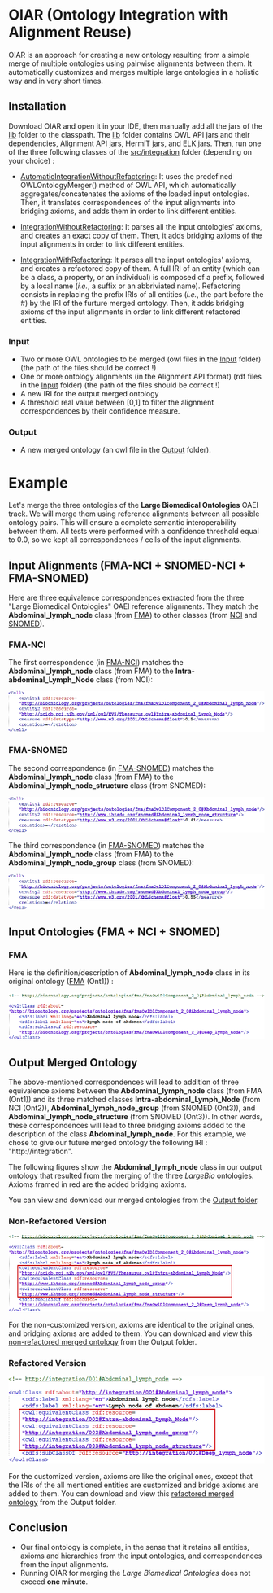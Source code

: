# **OIAR** (**O**ntology **I**ntegration with **A**lignment **R**euse)
OIAR is an approach for creating a new ontology resulting from a simple merge of multiple ontologies using pairwise alignments between them. It automatically customizes and merges multiple large ontologies in a holistic way and in very short times.


## Installation

Download OIAR and open it in your IDE, then manually add all the jars of the [lib](https://github.com/inesosman/OIAR/tree/master/lib) folder to the classpath. The [lib](https://github.com/inesosman/OIAR/tree/master/lib) folder contains OWL API jars and their dependencies, Alignment API jars, HermiT jars, and ELK jars. Then, run one of the three following classes of the [src/integration](https://github.com/inesosman/OIAR/tree/master/src/integration) folder (depending on your choice) :

* [AutomaticIntegrationWithoutRefactoring](https://github.com/inesosman/OIAR/blob/master/src/integration/AutomaticIntegrationWithoutRefactoring.java): It uses the predefined OWLOntologyMerger() method of OWL API, which automatically aggregates/concatenates the axioms of the loaded input ontologies. Then, it translates correspondences of the input alignments into bridging axioms, and adds them in order to link different entities.

* [IntegrationWithoutRefactoring](https://github.com/inesosman/OIAR/blob/master/src/integration/IntegrationWithoutRefactoring.java): It parses all the input ontologies' axioms, and creates an exact copy of them. Then, it adds bridging axioms of the input alignments in order to link different entities.

* [IntegrationWithRefactoring](https://github.com/inesosman/OIAR/blob/master/src/integration/IntegrationWithRefactoring.java): It parses all the input ontologies' axioms, and creates a refactored copy of them. A full IRI of an entity (which can be a class, a property, or an individual) is composed of a prefix, followed by a local name (*i.e.*, a suffix or an abbriviated name). Refactoring consists in replacing the prefix IRIs of all entities (*i.e.*, the part before the #) by the IRI of the furture merged ontology. Then, it adds bridging axioms of the input alignments in order to link different refactored entities.

### Input

* Two or more OWL ontologies to be merged (owl files in the [Input](https://github.com/inesosman/OIAR/tree/master/Input) folder) (the path of the files should be correct !)
* One or more ontology alignments (in the Alignment API format) (rdf files in the [Input](https://github.com/inesosman/OIAR/tree/master/Input) folder) (the path of the files should be correct !)
* A new IRI for the output merged ontology
* A threshold real value between [0,1] to filter the alignment correspondences by their confidence measure.

### Output

* A new merged ontology (an owl file in the [Output](https://github.com/inesosman/OIAR/tree/master/Output) folder).


# Example

Let's merge the three ontologies of the **Large Biomedical Ontologies** OAEI track. We will merge them using reference alignments between all possible ontology pairs. This will ensure a complete semantic interoperability between them. All tests were performed with a confidence threshold equal to 0.0, so we kept all correspondences / cells of the input alignments.


## Input Alignments (FMA-NCI + SNOMED-NCI + FMA-SNOMED)

Here are three equivalence correspondences extracted from the three "Large Biomedical Ontologies" OAEI reference alignments. They match the __Abdominal_lymph_node__ class (from [FMA](https://github.com/inesosman/OIAR/blob/master/Input/FMA2.owl)) to other classes (from [NCI](https://github.com/inesosman/OIAR/blob/master/Input/NCI2.owl) and [SNOMED](https://github.com/inesosman/OIAR/blob/master/Input/SNOMED1.owl)).

### FMA-NCI

The first correspondence (in [FMA-NCI](https://github.com/inesosman/OIAR/blob/master/Input/FMA2NCI.rdf)) matches the __Abdominal_lymph_node__ class (from FMA) to the __Intra-abdominal_Lymph_Node__ class (from NCI):

![FMA-NCI alignment](https://github.com/inesosman/OIAR/blob/master/Figures/cell111.png)

### FMA-SNOMED

The second correspondence (in [FMA-SNOMED](https://github.com/inesosman/OIAR/blob/master/Input/FMA2SNOMED.rdf)) matches the __Abdominal_lymph_node__ class (from FMA) to the __Abdominal_lymph_node_structure__ class (from SNOMED):

![FMA-SNOMED alignment](https://github.com/inesosman/OIAR/blob/master/Figures/cell222.png)

The third correspondence (in [FMA-SNOMED](https://github.com/inesosman/OIAR/blob/master/Input/FMA2SNOMED.rdf)) matches the __Abdominal_lymph_node__ class (from FMA) to the __Abdominal_lymph_node_group__ class (from SNOMED):

![FMA-SNOMED alignment](https://github.com/inesosman/OIAR/blob/master/Figures/cell333.png)



## Input Ontologies (FMA + NCI + SNOMED)

### FMA

Here is the definition/description of __Abdominal_lymph_node__ class in its original ontology ([FMA](https://github.com/inesosman/OIAR/blob/master/Input/FMA2.owl) (Ont1)) :

![Abdominal_lymph_node](https://github.com/inesosman/OIAR/blob/master/Figures/22.png)


## Output Merged Ontology

The above-mentioned correspondences will lead to addition of three equivalence axioms between the __Abdominal_lymph_node__ class (from FMA (Ont1)) and its three matched classes __Intra-abdominal_Lymph_Node__ (from NCI (Ont2)), __Abdominal_lymph_node_group__ (from SNOMED (Ont3)), and __Abdominal_lymph_node_structure__ (from SNOMED (Ont3)). In other words, these correspondences will lead to three bridging axioms added to the description of the class __Abdominal_lymph_node__. For this example, we chose to give our future merged ontology the following IRI : "http://integration". 


The following figures show the __Abdominal_lymph_node__ class in our output ontology that resulted from the merging of the three _LargeBio_ ontologies. Axioms framed in red are the added bridging axioms.


You can view and download our merged ontologies from the [Output folder](https://github.com/inesosman/OIAR/blob/master/Output).


### Non-Refactored Version

![MergedClass](https://github.com/inesosman/OIAR/blob/master/Figures/4.png)

For the non-customized version, axioms are identical to the original ones, and bridging axioms are added to them.
You can download and view this [non-refactored merged ontology](https://github.com/inesosman/OIAR/blob/master/Output/IntegratedOntology_WithoutRefact.owl) from the Output folder.

### Refactored Version

![RefactoredMergedClass](https://github.com/inesosman/OIAR/blob/master/Figures/3.png)

For the customized version, axioms are like the original ones, except that the IRIs of the all mentioned entities are customized and bridge axioms are added to them.
You can download and view this [refactored merged ontology](https://github.com/inesosman/OIAR/blob/master/Output/IntegratedOntology_WithoutRefact.owl) from the Output folder.

## Conclusion

* Our final ontology is complete, in the sense that it retains all entities, axioms and hierarchies from the input ontologies, and correspondences from the input alignments.
* Running OIAR for merging the *Large Biomedical Ontologies* does not exceed **one minute**.
